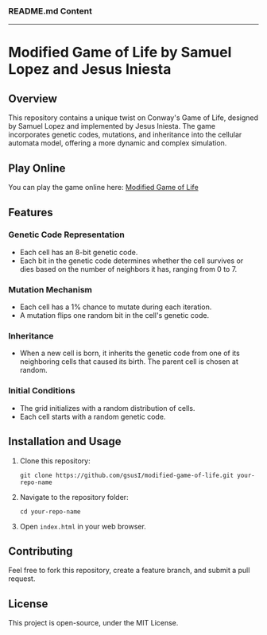 ### README.md Content

---

# Modified Game of Life by Samuel Lopez and Jesus Iniesta

## Overview

This repository contains a unique twist on Conway's Game of Life, designed by Samuel Lopez and implemented by Jesus Iniesta. The game incorporates genetic codes, mutations, and inheritance into the cellular automata model, offering a more dynamic and complex simulation.

## Play Online

You can play the game online here: [Modified Game of Life](https://gsusi.github.io/modified-game-of-life/)

## Features

### Genetic Code Representation
- Each cell has an 8-bit genetic code.
- Each bit in the genetic code determines whether the cell survives or dies based on the number of neighbors it has, ranging from 0 to 7.

### Mutation Mechanism
- Each cell has a 1% chance to mutate during each iteration.
- A mutation flips one random bit in the cell's genetic code.

### Inheritance
- When a new cell is born, it inherits the genetic code from one of its neighboring cells that caused its birth. The parent cell is chosen at random.

### Initial Conditions
- The grid initializes with a random distribution of cells.
- Each cell starts with a random genetic code.

## Installation and Usage

1. Clone this repository:  
   ```
   git clone https://github.com/gsusI/modified-game-of-life.git your-repo-name
   ```
2. Navigate to the repository folder:  
   ```
   cd your-repo-name
   ```
3. Open `index.html` in your web browser.

## Contributing

Feel free to fork this repository, create a feature branch, and submit a pull request.

## License

This project is open-source, under the MIT License.
